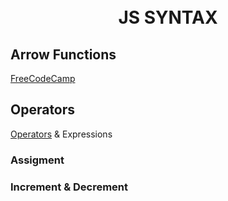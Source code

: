 <h1 align="center">
  <br>
    JS SYNTAX
  <br>
</h1>


## Arrow Functions
[FreeCodeCamp][fcc]

## Operators
[Operators][operator] & Expressions

### Assigment
### Increment & Decrement


[fcc]: https://www.freecodecamp.org/news/write-less-do-more-with-javascript-es6-5fd4a8e50ee2/
[operator]: https://developer.mozilla.org/en-US/docs/Web/JavaScript/Reference/Operators